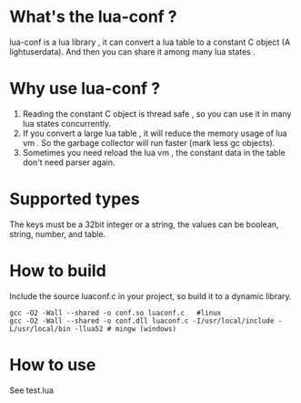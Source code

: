 What's the lua-conf ?
========

lua-conf is a lua library , it can convert a lua table to a constant C object (A lightuserdata). And then you can share it among many lua states .

Why use lua-conf ?
========

1. Reading the constant C object is thread safe , so you can use it in many lua states concurrently.
2. If you convert a large lua table , it will reduce the memory usage of lua vm . So the garbage collector will run faster (mark less gc objects).
3. Sometimes you need reload the lua vm , the constant data in the table don't need parser again.

Supported types
========

The keys must be a 32bit integer or a string, the values can be boolean, string, number, and table.

How to build
========

Include the source luaconf.c in your project, so build it to a dynamic library. 

```
gcc -O2 -Wall --shared -o conf.so luaconf.c   #linux
gcc -O2 -Wall --shared -o conf.dll luaconf.c -I/usr/local/include -L/usr/local/bin -llua52 # mingw (windows)
```

How to use
========

See test.lua
